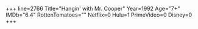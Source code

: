 +++
line=2766
Title="Hangin' with Mr. Cooper"
Year=1992
Age="7+"
IMDb="6.4"
RottenTomatoes=""
Netflix=0
Hulu=1
PrimeVideo=0
Disney=0
+++

